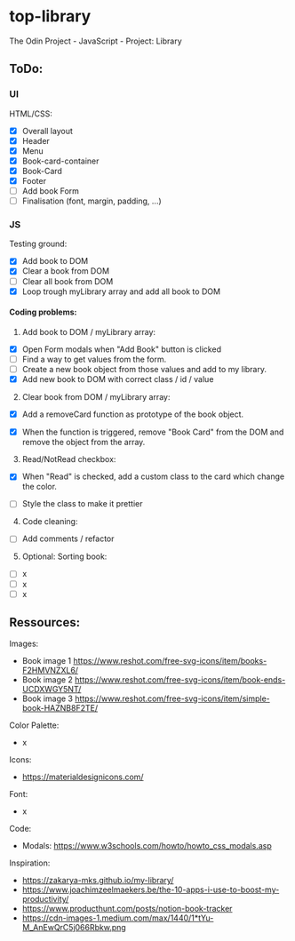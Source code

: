 # top-library
The Odin Project -  JavaScript - Project: Library

## ToDo:

### UI
HTML/CSS:
- [x] Overall layout
- [x] Header
- [x] Menu
- [x] Book-card-container
- [x] Book-Card
- [x] Footer
- [ ] Add book Form
- [ ] Finalisation (font, margin, padding, ...)

### JS
Testing ground:
- [x] Add book to DOM
- [x] Clear a book from DOM
- [ ] Clear all book from DOM
- [x] Loop trough myLibrary array and add all book to DOM 

#### Coding problems:
1. Add book to DOM / myLibrary array:
- [x] Open Form modals when "Add Book" button is clicked
- [ ] Find a way to get values from the form. 
- [ ] Create a new book object from those values and add to my library.
- [x] Add new book to DOM with correct class / id / value

2. Clear book from DOM / myLibrary array:
- [x] Add a removeCard function as prototype of the book object.
- [x] When the function is triggered, remove "Book Card" from the DOM and remove the object from the array.


3. Read/NotRead checkbox:
- [x] When "Read" is checked, add a custom class to the card which change the color.
- [ ] Style the class to make it prettier


4. Code cleaning:
- [ ] Add comments / refactor

5. Optional: Sorting book:
- [ ] x
- [ ] x
- [ ] x

## Ressources:
Images:
- Book image 1 https://www.reshot.com/free-svg-icons/item/books-F2HMVNZXL6/
- Book image 2 https://www.reshot.com/free-svg-icons/item/book-ends-UCDXWGY5NT/
- Book image 3 https://www.reshot.com/free-svg-icons/item/simple-book-HAZNB8F2TE/

Color Palette:
- x

Icons:
- https://materialdesignicons.com/

Font:
- x

Code:
- Modals: https://www.w3schools.com/howto/howto_css_modals.asp

Inspiration:
- https://zakarya-mks.github.io/my-library/
- https://www.joachimzeelmaekers.be/the-10-apps-i-use-to-boost-my-productivity/
- https://www.producthunt.com/posts/notion-book-tracker
- https://cdn-images-1.medium.com/max/1440/1*tYu-M_AnEwQrC5j066Rbkw.png